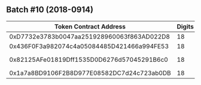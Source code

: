 
## Batch #10 (2018-0914)  
| Token Contract Address | Digits | Symbol | Name | Website 
| ---- | ---- | ---- | ---- | ---- |
0xD7732e3783b0047aa251928960063f863AD022D8 | 18 | BRM | BrahmaOS | https://www.brahmaos.io 
0x436F0F3a982074c4a05084485D421466a994FE53 | 18 | RTE | Rate3 | https://www.rate3.network/ 
0x82125AFe01819Dff1535D0D6276d57045291B6c0 | 18 | MRL | Marcelo | https://www.marcelo-mrl.com/ 
0x1a7a8BD9106F2B8D977E08582DC7d24c723ab0DB | 18 | APPC | AppCoins | https://appcoins.io 

